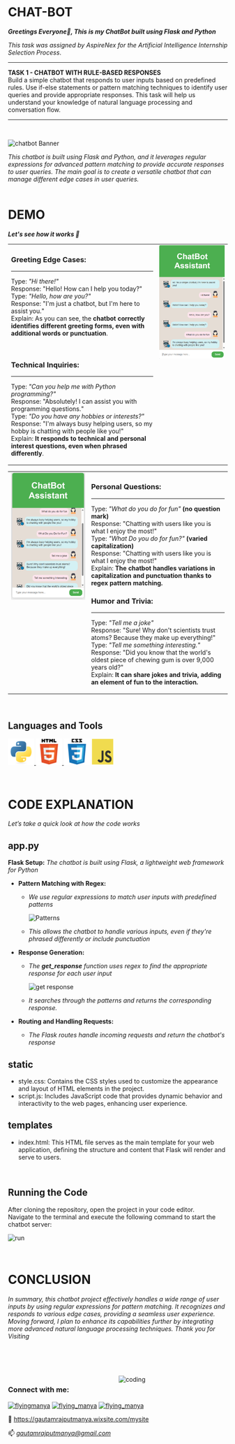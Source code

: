 # CHAT-BOT
***Greetings Everyone🌻, This is my ChatBot built using Flask and Python***<br>

*This task was assigned by AspireNex for the Artificial Intelligence Internship Selection Process*.<br>
<hr>

**TASK 1 - CHATBOT WITH RULE-BASED RESPONSES**<br>
Build a simple chatbot that responds to user inputs based on predefined rules. Use if-else statements or pattern matching techniques to identify user queries and provide appropriate responses. This task will help us understand your knowledge of natural language processing and conversation flow.

<hr>
<br>

![chatbot Banner](https://github.com/FlyingManya/AspireNex-ChatBot/assets/98754211/55315719-5cba-4f58-a2cd-5b7983debf7c)

*This chatbot is built using Flask and Python, and it leverages regular expressions for advanced pattern matching to provide accurate responses to user queries. 
The main goal is to create a versatile chatbot that can manage different edge cases in user queries.<br>*
<br>

# DEMO
***Let's see how it works 🌻***
<table style="border: none">
  <tr style="border: none;">
    <td style="border: none; vertical-align: top">
      <h3>Greeting Edge Cases:</h3>
      <hr>
      <p>Type: <em>"Hi there!"</em><br>
      Response: "Hello! How can I help you today?"<br>
      Type: <em>"Hello, how are you?"</em><br>
      Response: "I'm just a chatbot, but I'm here to assist you."<br>
      Explain: As you can see, the <strong>chatbot correctly identifies different greeting forms, even with additional words or punctuation</strong>.</p> <br>
      <h3>Technical Inquiries:</h3>
      <hr>
      <p>Type: <em>"Can you help me with Python programming?"</em><br>
      Response: "Absolutely! I can assist you with programming questions."<br>
      Type: <em>"Do you have any hobbies or interests?"</em><br>
      Response: "I'm always busy helping users, so my hobby is chatting with people like you!"<br>
      Explain: <strong>It responds to technical and personal interest questions, even when phrased differently</strong>.</p>
    </td>
    <td style="border: none; vertical-align: top">
      <img src="./ChatBot1.png" alt="ChatBot Image">
    </td>
  </tr>
</table>

<table style="border: none">
  <tr style="border: none;">
    <td style="border: none; vertical-align: top;">
      <img src="./ChatBot2.png" alt="ChatBot Image">
    </td>
    <td style="border: none; vertical-align: top">
      <h3>Personal Questions:</h3>
      <hr>
      <p>Type: <em>"What do you do for fun"</em> <strong>(no question mark)</strong><br>
      Response: "Chatting with users like you is what I enjoy the most!"<br>
      Type: <em>"What Do you do for fun?"</em> <strong>(varied capitalization)</strong><br>
      Response: "Chatting with users like you is what I enjoy the most!"<br>
      Explain: <strong>The chatbot handles variations in capitalization and punctuation thanks to regex pattern matching.</strong></p>
      <h3>Humor and Trivia:</h3>
      <hr>
      <p>Type: <em>"Tell me a joke"</em><br>
      Response: "Sure! Why don't scientists trust atoms? Because they make up everything!"<br>
      Type: <em>"Tell me something interesting."</em><br>
      Response: "Did you know that the world's oldest piece of chewing gum is over 9,000 years old?"<br>
      Explain: <strong>It can share jokes and trivia, adding an element of fun to the interaction.</strong></p>
    </td>
  </tr>
</table>
<br>

## Languages and Tools
<p align="left"> <a href="https://www.python.org" target="_blank" rel="noreferrer"> <img src="https://raw.githubusercontent.com/devicons/devicon/master/icons/python/python-original.svg" alt="python" width="60" height="60"/> </a> <a href="https://www.w3.org/html/" target="_blank" rel="noreferrer"> <img src="https://raw.githubusercontent.com/devicons/devicon/master/icons/html5/html5-original-wordmark.svg" alt="html5" width="60" height="60"/> </a> <a href="https://www.w3schools.com/css/" target="_blank" rel="noreferrer"> <img src="https://raw.githubusercontent.com/devicons/devicon/master/icons/css3/css3-original-wordmark.svg" alt="css3" width="60" height="60"/></a> <a href="https://developer.mozilla.org/en-US/docs/Web/JavaScript" target="_blank" rel="noreferrer"> <img src="https://raw.githubusercontent.com/devicons/devicon/master/icons/javascript/javascript-original.svg" alt="javascript" width="50" height="60"/></a> </p>
<br>

# CODE EXPLANATION
*Let’s take a quick look at how the code works*

## app.py
**Flask Setup:**
*The chatbot is built using Flask, a lightweight web framework for Python*<br>

- **Pattern Matching with Regex:**
  - *We use regular expressions to match user inputs with predefined patterns*<br>

     ![Patterns](https://github.com/FlyingManya/AspireNex-ChatBot/assets/98754211/4bd594fc-cd7e-4219-bfda-8ab42a417dcb)
    <br>

  - *This allows the chatbot to handle various inputs, even if they're phrased differently or include punctuation*

- **Response Generation:**
  - *The **get_response** function uses regex to find the appropriate response for each user input*<br>

    ![get response](https://github.com/FlyingManya/AspireNex-ChatBot/assets/98754211/96955e49-97f1-428d-be27-1d2d3968dcad)

  - *It searches through the patterns and returns the corresponding response.*

- **Routing and Handling Requests:**
  - *The Flask routes handle incoming requests and return the chatbot's response* <br>

## static
- style.css: Contains the CSS styles used to customize the appearance and layout of HTML elements in the project.
- script.js: Includes JavaScript code that provides dynamic behavior and interactivity to the web pages, enhancing user experience.

## templates 
- index.html: This HTML file serves as the main template for your web application, defining the structure and content that Flask will render and serve to users.

<br>

## Running the Code
After cloning the repository, open the project in your code editor.<br>
Navigate to the terminal and execute the following command to start the chatbot server:
<br>

![run](https://github.com/FlyingManya/AspireNex-ChatBot/assets/98754211/8baaf98f-ddcd-411e-86ec-cfabe9797595)

<br>

# CONCLUSION
*In summary, this chatbot project effectively handles a wide range of user inputs by using regular expressions for pattern matching. It recognizes and responds to various edge cases, providing a seamless user experience.
Moving forward, I plan to enhance its capabilities further by integrating more advanced natural language processing techniques.
Thank you for Visiting*

<br>
<br>
<br>

<br>
<image align="right" alt="coding" width="250" src="https://github.com/FlyingManya/FlyingManya/assets/98754211/0a854199-b287-4dca-a4cc-8265cbd3335e" alt="flyingmanya"></p>

<h3 align="left">Connect with me:</h3>
<p align="left">
<a href="https://linkedin.com/in/flyingmanya" target="blank"><img align="center" src="https://raw.githubusercontent.com/rahuldkjain/github-profile-readme-generator/master/src/images/icons/Social/linked-in-alt.svg" alt="flyingmanya" height="30" width="40" /></a>
<a href="https://instagram.com/flying_manya" target="blank"><img align="center" src="https://raw.githubusercontent.com/rahuldkjain/github-profile-readme-generator/master/src/images/icons/Social/instagram.svg" alt="flying_manya" height="30" width="40" /></a>
<a href="https://www.leetcode.com/flying_manya" target="blank"><img align="center" src="https://raw.githubusercontent.com/rahuldkjain/github-profile-readme-generator/master/src/images/icons/Social/leet-code.svg" alt="flying_manya" height="30" width="40" /></a>
</p>

🌵 https://gautamrajputmanya.wixsite.com/mysite 

📫 *gautamrajputmanya@gmail.com*
